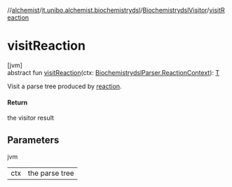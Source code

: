 //[alchemist](../../../index.md)/[it.unibo.alchemist.biochemistrydsl](../index.md)/[BiochemistrydslVisitor](index.md)/[visitReaction](visit-reaction.md)

# visitReaction

[jvm]\
abstract fun [visitReaction](visit-reaction.md)(ctx: [BiochemistrydslParser.ReactionContext](../-biochemistrydsl-parser/-reaction-context/index.md)): [T](../../it.unibo.alchemist.model.implementations.conditions/-neighborhood-present/index.md)

Visit a parse tree produced by [reaction](../-biochemistrydsl-parser/reaction.md).

#### Return

the visitor result

## Parameters

jvm

| | |
|---|---|
| ctx | the parse tree |

